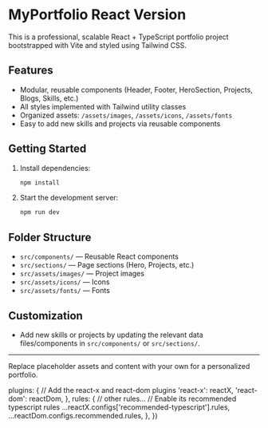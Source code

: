 # MyPortfolio React Version

This is a professional, scalable React + TypeScript portfolio project bootstrapped with Vite and styled using Tailwind CSS.

## Features

- Modular, reusable components (Header, Footer, HeroSection, Projects, Blogs, Skills, etc.)
- All styles implemented with Tailwind utility classes
- Organized assets: `/assets/images`, `/assets/icons`, `/assets/fonts`
- Easy to add new skills and projects via reusable components

## Getting Started

1. Install dependencies:
   ```sh
   npm install
   ```
2. Start the development server:
   ```sh
   npm run dev
   ```

## Folder Structure

- `src/components/` — Reusable React components
- `src/sections/` — Page sections (Hero, Projects, etc.)
- `src/assets/images/` — Project images
- `src/assets/icons/` — Icons
- `src/assets/fonts/` — Fonts

## Customization

- Add new skills or projects by updating the relevant data files/components in `src/components/` or `src/sections/`.

---

Replace placeholder assets and content with your own for a personalized portfolio.

plugins: {
// Add the react-x and react-dom plugins
'react-x': reactX,
'react-dom': reactDom,
},
rules: {
// other rules...
// Enable its recommended typescript rules
...reactX.configs['recommended-typescript'].rules,
...reactDom.configs.recommended.rules,
},
})

```

```
